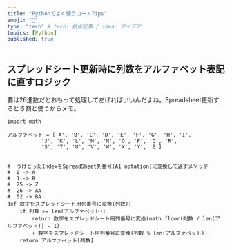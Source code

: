 ```yaml
---
title: "Pythonでよく使うコードTips"
emoji: "🐶"
type: "tech" # tech: 技術記事 / idea: アイデア
topics: [Python]
published: true
---
```


## スプレッドシート更新時に列数をアルファベット表記に直すロジック
要は26進数だとおもって処理してあげればいいんだよね。Spreadsheet更新するとき割と使うからメモ。

```
import math

アルファベット = ['A', 'B', 'C', 'D', 'E', 'F', 'G', 'H', 'I',
           'J', 'K', 'L', 'M', 'N', 'O', 'P', 'Q', 'R',
           'S', 'T', 'U', 'V', 'W', 'X', 'Y', 'Z']


#  うけとったIndexをSpreadSheet列番号(A1 notation)に変換して返すメソッド
#  0 -> A
#  1 -> B
#  25 -> Z
#  26 -> AA
#  52 -> BA
def 数字をスプレッドシート用列番号に変換(列数):
    if 列数 >= len(アルファベット):
        return 数字をスプレッドシート用列番号に変換(math.floor(列数 / len(アルファベット)) - 1)
        + 数字をスプレッドシート用列番号に変換(列数 % len(アルファベット))
    return アルファベット[列数]
```
